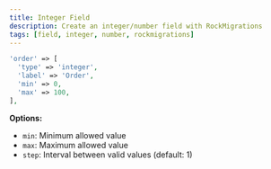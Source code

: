 ```yaml
---
title: Integer Field
description: Create an integer/number field with RockMigrations
tags: [field, integer, number, rockmigrations]
---
```


```php
'order' => [
  'type' => 'integer',
  'label' => 'Order',
  'min' => 0,
  'max' => 100,
],
```

**Options:**
- `min`: Minimum allowed value
- `max`: Maximum allowed value
- `step`: Interval between valid values (default: 1)
